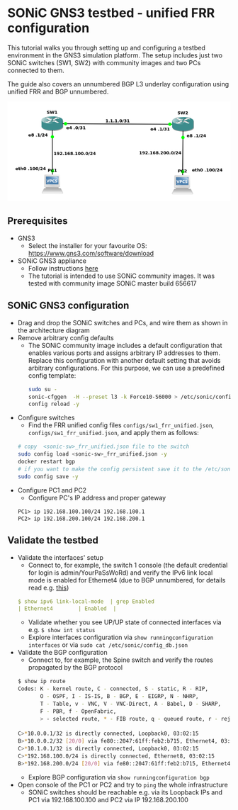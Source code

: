 # SONiC GNS3 testbed - unified FRR configuration

This tutorial walks you through setting up and configuring a testbed environment in the GNS3 simulation platform.
The setup includes just two SONiC switches (SW1, SW2) with community images and two PCs connected to them.

The guide also covers an unnumbered BGP L3 underlay configuration using unified FRR and BGP unnumbered.

![GNS3_basic.png](images/GNS3_bgp_unified.png)

## Prerequisites

* GNS3
  * Select the installer for your favourite OS: https://www.gns3.com/software/download
* SONiC GNS3 appliance
  * Follow instructions [here](../general.md#gns3-simulation-environment)
  * The tutorial is intended to use SONiC community images. It was tested with community image SONiC master build 656617

## SONiC GNS3 configuration

* Drag and drop the SONiC switches and PCs, and wire them as shown in the architecture diagram
* Remove arbitrary config defaults 
  * The SONiC community image includes a default configuration that enables various ports and assigns arbitrary IP addresses
    to them. Replace this configuration with another default setting that avoids arbitrary configurations.
    For this purpose, we can use a predefined config template:
    ```bash
    sudo su -
    sonic-cfggen  -H --preset l3 -k Force10-S6000 > /etc/sonic/config_db.json
    config reload -y
    ```
* Configure switches
  * Find the FRR unified config files `configs/sw1_frr_unified.json`, `configs/sw1_frr_unified.json`, and apply them as follows:
  ```bash
  # copy  <sonic-sw>_frr_unified.json file to the switch
  sudo config load <sonic-sw>_frr_unified.json -y
  docker restart bgp
  # if you want to make the config persistent save it to the /etc/sonic.config_db.json
  sudo config save -y
  ```
* Configure PC1 and PC2
  * Configure PC's IP address and proper gateway
  ```text
  PC1> ip 192.168.100.100/24 192.168.100.1
  PC2> ip 192.168.200.100/24 192.168.200.1
  ```

## Validate the testbed

* Validate the interfaces' setup
  * Connect to, for example, the switch 1 console (the default credential for login is admin/YourPaSsWoRd) and verify
    the IPv6 link local mode is enabled for Ethernet4 (due to BGP unnumbered, for details read e.g. [this](https://support.edge-core.com/hc/en-us/articles/900002377366--Enterprise-SONiC-BGP-Unnumbered))
  ```yaml
  $ show ipv6 link-local-mode  | grep Enabled
  | Ethernet4        | Enabled  |
  ```
  * Validate whether you see UP/UP state of connected interfaces via e.g. `$ show int status`
  * Explore interfaces configuration via `show runningconfiguration interfaces` or via `sudo cat /etc/sonic/config_db.json`
* Validate the BGP configuration
  * Connect to, for example, the Spine switch and verify the routes propagated by the BGP protocol
  ```bash
  $ show ip route
  Codes: K - kernel route, C - connected, S - static, R - RIP,
         O - OSPF, I - IS-IS, B - BGP, E - EIGRP, N - NHRP,
         T - Table, v - VNC, V - VNC-Direct, A - Babel, D - SHARP,
         F - PBR, f - OpenFabric,
         > - selected route, * - FIB route, q - queued route, r - rejected route
  
  C>*10.0.0.1/32 is directly connected, Loopback0, 03:02:15
  B>*10.0.0.2/32 [20/0] via fe80::2047:61ff:feb2:b715, Ethernet4, 03:01:59
  C>*10.1.0.1/32 is directly connected, Loopback0, 03:02:15
  C>*192.168.100.0/24 is directly connected, Ethernet8, 03:02:15
  B>*192.168.200.0/24 [20/0] via fe80::2047:61ff:feb2:b715, Ethernet4, 03:01:59
  ```
  * Explore BGP configuration via `show runningconfiguration bgp`
* Open console of the PC1 or PC2 and try to `ping` the whole infrastructure
  * SONiC switches should be reachable e.g. via its Loopback IPs and PC1 via 192.168.100.100 and PC2 via IP 192.168.200.100
